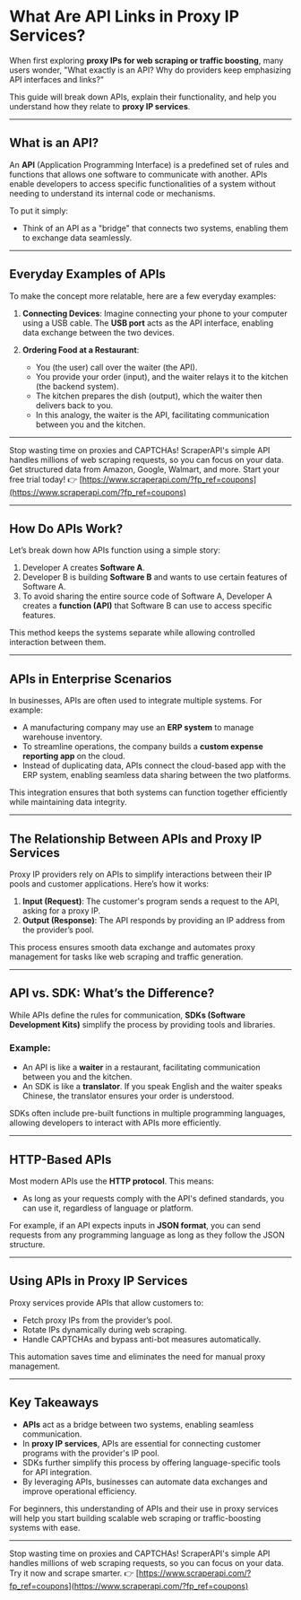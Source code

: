 # What Are API Links in Proxy IP Services?

When first exploring **proxy IPs for web scraping or traffic boosting**, many users wonder, "What exactly is an API? Why do providers keep emphasizing API interfaces and links?"

This guide will break down APIs, explain their functionality, and help you understand how they relate to **proxy IP services**.

---

## What is an API?

An **API** (Application Programming Interface) is a predefined set of rules and functions that allows one software to communicate with another. APIs enable developers to access specific functionalities of a system without needing to understand its internal code or mechanisms.

To put it simply:

- Think of an API as a "bridge" that connects two systems, enabling them to exchange data seamlessly.

---

## Everyday Examples of APIs

To make the concept more relatable, here are a few everyday examples:

1. **Connecting Devices**: Imagine connecting your phone to your computer using a USB cable. The **USB port** acts as the API interface, enabling data exchange between the two devices.

2. **Ordering Food at a Restaurant**:  
   - You (the user) call over the waiter (the API).  
   - You provide your order (input), and the waiter relays it to the kitchen (the backend system).  
   - The kitchen prepares the dish (output), which the waiter then delivers back to you.  
   - In this analogy, the waiter is the API, facilitating communication between you and the kitchen.

---

Stop wasting time on proxies and CAPTCHAs! ScraperAPI's simple API handles millions of web scraping requests, so you can focus on your data. Get structured data from Amazon, Google, Walmart, and more. Start your free trial today! 👉 [https://www.scraperapi.com/?fp_ref=coupons](https://www.scraperapi.com/?fp_ref=coupons)

---

## How Do APIs Work?

Let’s break down how APIs function using a simple story:

1. Developer A creates **Software A**.  
2. Developer B is building **Software B** and wants to use certain features of Software A.  
3. To avoid sharing the entire source code of Software A, Developer A creates a **function (API)** that Software B can use to access specific features.

This method keeps the systems separate while allowing controlled interaction between them.

---

## APIs in Enterprise Scenarios

In businesses, APIs are often used to integrate multiple systems. For example:

- A manufacturing company may use an **ERP system** to manage warehouse inventory.  
- To streamline operations, the company builds a **custom expense reporting app** on the cloud.  
- Instead of duplicating data, APIs connect the cloud-based app with the ERP system, enabling seamless data sharing between the two platforms.

This integration ensures that both systems can function together efficiently while maintaining data integrity.

---

## The Relationship Between APIs and Proxy IP Services

Proxy IP providers rely on APIs to simplify interactions between their IP pools and customer applications. Here’s how it works:

1. **Input (Request)**: The customer's program sends a request to the API, asking for a proxy IP.  
2. **Output (Response)**: The API responds by providing an IP address from the provider’s pool.  

This process ensures smooth data exchange and automates proxy management for tasks like web scraping and traffic generation.

---

## API vs. SDK: What’s the Difference?

While APIs define the rules for communication, **SDKs (Software Development Kits)** simplify the process by providing tools and libraries.

### Example:

- An API is like a **waiter** in a restaurant, facilitating communication between you and the kitchen.  
- An SDK is like a **translator**. If you speak English and the waiter speaks Chinese, the translator ensures your order is understood.  

SDKs often include pre-built functions in multiple programming languages, allowing developers to interact with APIs more efficiently.

---

## HTTP-Based APIs

Most modern APIs use the **HTTP protocol**. This means:

- As long as your requests comply with the API's defined standards, you can use it, regardless of language or platform.  

For example, if an API expects inputs in **JSON format**, you can send requests from any programming language as long as they follow the JSON structure.

---

## Using APIs in Proxy IP Services

Proxy services provide APIs that allow customers to:

- Fetch proxy IPs from the provider’s pool.  
- Rotate IPs dynamically during web scraping.  
- Handle CAPTCHAs and bypass anti-bot measures automatically.  

This automation saves time and eliminates the need for manual proxy management.

---

## Key Takeaways

- **APIs** act as a bridge between two systems, enabling seamless communication.  
- In **proxy IP services**, APIs are essential for connecting customer programs with the provider's IP pool.  
- SDKs further simplify this process by offering language-specific tools for API integration.  
- By leveraging APIs, businesses can automate data exchanges and improve operational efficiency.

For beginners, this understanding of APIs and their use in proxy services will help you start building scalable web scraping or traffic-boosting systems with ease.

---
Stop wasting time on proxies and CAPTCHAs! ScraperAPI's simple API handles millions of web scraping requests, so you can focus on your data. Try it now and scrape smarter. 👉 [https://www.scraperapi.com/?fp_ref=coupons](https://www.scraperapi.com/?fp_ref=coupons)

